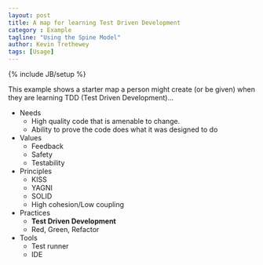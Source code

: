 ```yaml
---
layout: post
title: A map for learning Test Driven Development
category : Example
tagline: "Using the Spine Model"
author: Kevin Trethewey
tags: [Usage]
---
```

{% include JB/setup %}

This example shows a starter map a person might create (or be given) when they are learning TDD (Test Driven Development)...

* Needs
  * High quality code that is amenable to change.
  * Ability to prove the code does what it was designed to do
* Values
  * Feedback
  * Safety
  * Testability
* Principles
  * KISS
  * YAGNI
  * SOLID
  * High cohesion/Low coupling
* Practices
  * **Test Driven Development**
  * Red, Green, Refactor
* Tools
  * Test runner
  * IDE